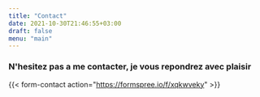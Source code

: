 ```yaml
---
title: "Contact"
date: 2021-10-30T21:46:55+03:00
draft: false
menu: "main"
---
```


### N'hesitez pas a me contacter, je vous repondrez avec plaisir

{{< form-contact action="https://formspree.io/f/xqkwveky"  >}}